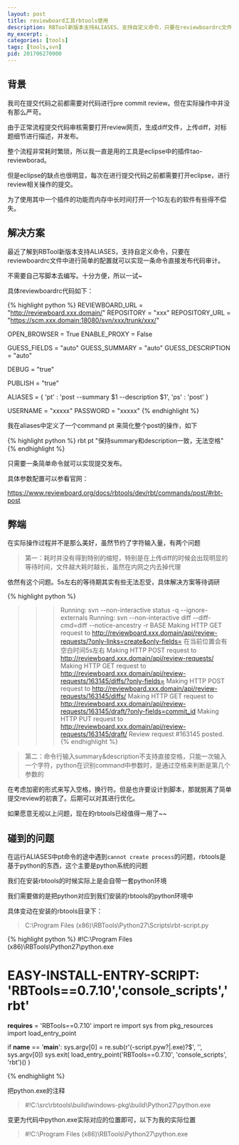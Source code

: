 ```yaml
---
layout: post
title: reviewboard工具rbtools使用
description: RBTool新版本支持ALIASES，支持自定义命令，只要在reviewboardrc文件中进行简单的配置就可以实现一条命令直接发布代码审计。
my_excerpt: 。
categories: [tools]
tags: [tools,svn]
pid: 201706270000
---
```


## 背景

我司在提交代码之前都需要对代码进行pre commit review。但在实际操作中并没有那么严苛。

由于正常流程提交代码审核需要打开review网页，生成diff文件，上传diff，对标题细节进行描述，并发布。

整个流程非常耗时繁琐，所以我一直是用的工具是eclipse中的插件tao-reviewborad。

但是eclipse的缺点也很明显，每次在进行提交代码之前都需要打开eclipse，进行review相关操作的提交。

为了使用其中一个插件的功能而内存中长时间打开一个1G左右的软件有些得不偿失。

## 解决方案

最近了解到RBTool新版本支持ALIASES，支持自定义命令，只要在reviewboardrc文件中进行简单的配置就可以实现一条命令直接发布代码审计。

不需要自己写脚本去编写。十分方便，所以一试~

具体reviewboardrc代码如下：

{% highlight  python %}
REVIEWBOARD_URL = "http://reviewboard.xxx.domain/"
REPOSITORY = "xxx"
REPOSITORY_URL = "https://scm.xxx.domain:18080/svn/xxx/trunk/xxx/"

OPEN_BROWSER = True
ENABLE_PROXY = False

GUESS_FIELDS = "auto"
GUESS_SUMMARY = "auto"
GUESS_DESCRIPTION = "auto"

DEBUG = "true"

PUBLISH = "true"

ALIASES = {
    'pt' : 'post --summary $1 --description $1',
    'ps' : 'post'
}

USERNAME = "xxxxx"
PASSWORD = "xxxxx"
{% endhighlight %}

我在aliases中定义了一个command pt 来简化整个post的操作，如下

{% highlight  python %}
rbt pt "保持summary和description一致，无法空格"
{% endhighlight %}

只需要一条简单命令就可以实现提交发布。

具体参数配置可以参看官网：

https://www.reviewboard.org/docs/rbtools/dev/rbt/commands/post/#rbt-post

## 弊端

在实际操作过程并不是那么美好，虽然节约了字符输入量，有两个问题

>第一：耗时并没有得到特别的缩短，特别是在上传diff的时候会出现明显的等待时间，文件越大耗时越长，虽然在内网之内去掉代理

依然有这个问题。5s左右的等待期其实有些无法忍受，具体解决方案等待调研

{% highlight  python %}
>>> Running: svn --non-interactive status -q --ignore-externals
>>> Running: svn --non-interactive diff --diff-cmd=diff --notice-ancestry -r BASE
>>> Making HTTP GET request to http://reviewboard.xxx.domain/api/review-requests/?only-links=create&only-fields=
>>> 在当前位置会有空白时间5s左右
>>> Making HTTP POST request to http://reviewboard.xxx.domain/api/review-requests/
>>> Making HTTP GET request to http://reviewboard.xxx.domain/api/review-requests/163145/diffs/?only-fields=
>>> Making HTTP POST request to http://reviewboard.xxx.domain/api/review-requests/163145/diffs/
>>> Making HTTP GET request to http://reviewboard.xxx.domain/api/review-requests/163145/draft/?only-fields=commit_id
>>> Making HTTP PUT request to http://reviewboard.xxx.domain/api/review-requests/163145/draft/
Review request #163145 posted.
{% endhighlight %}

>第二：命令行输入summary&description不支持直接空格，只能一次输入一个字符，python在识别command中参数时，是通过空格来判断是第几个参数的

在考虑加密的形式来写入空格，换行符。但是也许要设计到脚本，那就脱离了简单提交review的初衷了。后期可以对其进行优化。

如果愿意无视以上问题，现在的rbtools已经值得一用了~~

## 碰到的问题

在运行ALIASES中pt命令的途中遇到`cannot create process`的问题，rbtools是基于python的东西，这个主要是python系统的问题

我们在安装rbtools的时候实际上是会自带一套python环境

我们需要做的是把python对应到我们安装的rbtools的python环境中

具体变动在安装的rbtools目录下：

>C:\Program Files (x86)\RBTools\Python27\Scripts\rbt-script.py

{% highlight  python %}
#!C:\Program Files (x86)\RBTools\Python27\python.exe
# EASY-INSTALL-ENTRY-SCRIPT: 'RBTools==0.7.10','console_scripts','rbt'
__requires__ = 'RBTools==0.7.10'
import re
import sys
from pkg_resources import load_entry_point

if __name__ == '__main__':
    sys.argv[0] = re.sub(r'(-script\.pyw?|\.exe)?$', '', sys.argv[0])
    sys.exit(
        load_entry_point('RBTools==0.7.10', 'console_scripts', 'rbt')()
    )

{% endhighlight %}

把python.exe的注释

>#!C:\src\rbtools\build\windows-pkg\build\Python27\python.exe

变更为代码中python.exe实际对应的位置即可，以下为我的实际位置

>#!C:\Program Files (x86)\RBTools\Python27\python.exe
